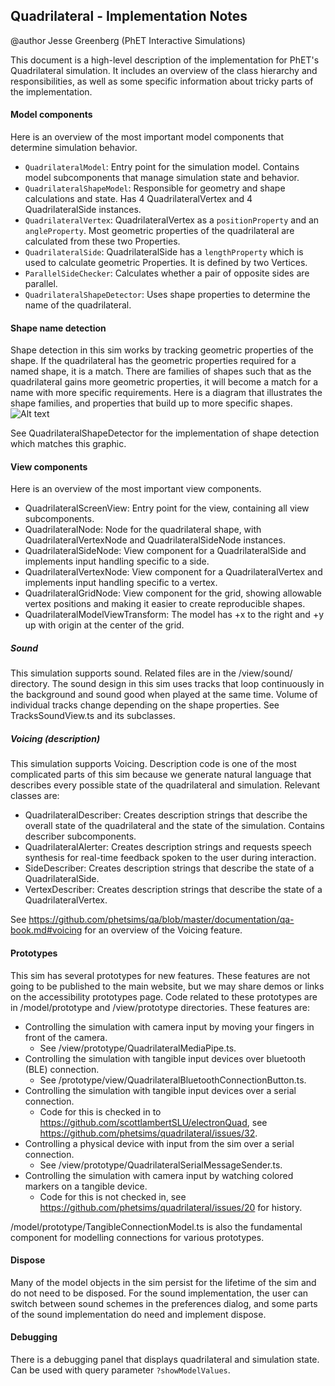 ## Quadrilateral - Implementation Notes

@author Jesse Greenberg (PhET Interactive Simulations)

This document is a high-level description of the implementation for PhET's Quadrilateral simulation. It includes an overview of the class hierarchy and responsibilities, as well as some specific information about tricky parts of the implementation.

#### Model components
Here is an overview of the most important model components that determine simulation behavior.
- `QuadrilateralModel`: Entry point for the simulation model. Contains model subcomponents that manage simulation state and behavior.
- `QuadrilateralShapeModel`: Responsible for geometry and shape calculations and state. Has 4 QuadrilateralVertex and 4 QuadrilateralSide instances.
- `QuadrilateralVertex`: QuadrilateralVertex as a `positionProperty` and an `angleProperty`. Most geometric properties of the quadrilateral are calculated from these two Properties. 
- `QuadrilateralSide`: QuadrilateralSide has a `lengthProperty` which is used to calculate geometric Properties. It is defined by two Vertices.
- `ParallelSideChecker`: Calculates whether a pair of opposite sides are parallel.
- `QuadrilateralShapeDetector`: Uses shape properties to determine the name of the quadrilateral.

#### Shape name detection
Shape detection in this sim works by tracking geometric properties of the shape. If the quadrilateral has the geometric properties required for a named shape, it is a match. There are families of shapes such that as the quadrilateral gains more geometric properties, it will become a match for a name with more specific requirements. Here is a diagram that illustrates the shape families, and properties that build up to more specific shapes.
<img src="https://user-images.githubusercontent.com/6396244/221933377-fdc7d16e-9edb-4974-bf9a-eff72ce49af0.png" alt="Alt text" title="Optional title">

See QuadrilateralShapeDetector for the implementation of shape detection which matches this graphic.

#### View components
Here is an overview of the most important view components.
- QuadrilateralScreenView: Entry point for the view, containing all view subcomponents.
- QuadrilateralNode: Node for the quadrilateral shape, with QuadrilateralVertexNode and QuadrilateralSideNode instances.
- QuadrilateralSideNode: View component for a QuadrilateralSide and implements input handling specific to a side.
- QuadrilateralVertexNode: View component for a QuadrilateralVertex and implements input handling specific to a vertex.
- QuadrilateralGridNode: View component for the grid, showing allowable vertex positions and making it easier to create reproducible shapes. 
- QuadrilateralModelViewTransform: The model has +x to the right and +y up with origin at the center of the grid.

##### Sound
This simulation supports sound. Related files are in the /view/sound/ directory. The sound design in this sim uses tracks that loop continuously in the background and sound good when played at the same time. Volume of individual tracks change depending on the shape properties. See TracksSoundView.ts and its subclasses.

##### Voicing (description)
This simulation supports Voicing. Description code is one of the most complicated parts of this sim because we generate natural language that describes every possible state of the quadrilateral and simulation. Relevant classes are:
- QuadrilateralDescriber: Creates description strings that describe the overall state of the quadrilateral and the state of the simulation. Contains describer subcomponents.
- QuadrilateralAlerter: Creates description strings and requests speech synthesis for real-time feedback spoken to the user during interaction.
- SideDescriber: Creates description strings that describe the state of a QuadrilateralSide.
- VertexDescriber: Creates description strings that describe the state of a QuadrilateralVertex.

See https://github.com/phetsims/qa/blob/master/documentation/qa-book.md#voicing for an overview of the Voicing feature.

#### Prototypes
This sim has several prototypes for new features. These features are not going to be published to the main website, but we may share demos or links on the accessibility prototypes page. Code related to these prototypes are in /model/prototype and /view/prototype directories. These features are:
- Controlling the simulation with camera input by moving your fingers in front of the camera.
  - See /view/prototype/QuadrilateralMediaPipe.ts.
- Controlling the simulation with tangible input devices over bluetooth (BLE) connection.
  - See /prototype/view/QuadrilateralBluetoothConnectionButton.ts.
- Controlling the simulation with tangible input devices over a serial connection.
  - Code for this is checked in to https://github.com/scottlambertSLU/electronQuad, see https://github.com/phetsims/quadrilateral/issues/32.
- Controlling a physical device with input from the sim over a serial connection.
  - See /view/prototype/QuadrilateralSerialMessageSender.ts.
- Controlling the simulation with camera input by watching colored markers on a tangible device.
  - Code for this is not checked in, see https://github.com/phetsims/quadrilateral/issues/20 for history.

/model/prototype/TangibleConnectionModel.ts is also the fundamental component for modelling connections for various prototypes.

#### Dispose
Many of the model objects in the sim persist for the lifetime of the sim and do not need to be disposed. For the sound implementation, the user can switch between sound schemes in the preferences dialog, and some parts of the sound implementation do need and implement dispose.

#### Debugging
There is a debugging panel that displays quadrilateral and simulation state. Can be used with query parameter `?showModelValues`.